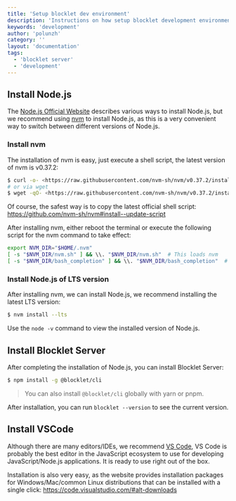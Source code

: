 ```yaml
---
title: 'Setup blocklet dev environment'
description: 'Instructions on how setup blocklet development environment'
keywords: 'development'
author: 'polunzh'
category: ''
layout: 'documentation'
tags:
  - 'blocklet server'
  - 'development'
---
```


## Install Node.js

The [Node.js Official Website](https:/nodejs.orgendownload) describes various ways to install Node.js, but we recommend using [nvm](https:/github.comnvm-shnvm) to install Node.js, as this is a very convenient way to switch between different versions of Node.js.

### Install nvm

The installation of nvm is easy, just execute a shell script, the latest version of nvm is v0.37.2:

```bash
$ curl -o- <https://raw.githubusercontent.com/nvm-sh/nvm/v0.37.2/install.sh> | bash
# or via wget
$ wget -qO- <https://raw.githubusercontent.com/nvm-sh/nvm/v0.37.2/install.sh> | bash
```

Of course, the safest way is to copy the latest official shell script: https://github.com/nvm-sh/nvm#install--update-script

After installing nvm, either reboot the terminal or execute the following script for the nvm command to take effect:

```bash
export NVM_DIR="$HOME/.nvm"
[ -s "$NVM_DIR/nvm.sh" ] && \\. "$NVM_DIR/nvm.sh"  # This loads nvm
[ -s "$NVM_DIR/bash_completion" ] && \\. "$NVM_DIR/bash_completion"  # This loads nvm bash_completion
```

### Install Node.js of LTS version

After installing nvm, we can install Node.js, we recommend installing the latest LTS version:

```bash
$ nvm install --lts
```

Use the `node -v` command to view the installed version of Node.js.

## Install Blocklet Server

After completing the installation of Node.js, you can install Blocklet Server:

```bash
$ npm install -g @blocklet/cli
```

> You can also install `@blocklet/cli` globally with yarn or pnpm.

After installation, you can run `blocklet --version` to see the current version.

## Install VSCode

Although there are many editors/IDEs, we recommend [VS Code](https://code.visualstudio.com/), VS Code is probably the best editor in the JavaScript ecosystem to use for developing JavaScript/Node.js applications. It is ready to use right out of the box.

Installation is also very easy, as the website provides installation packages for Windows/Mac/common Linux distributions that can be installed with a single click: https://code.visualstudio.com/#alt-downloads
